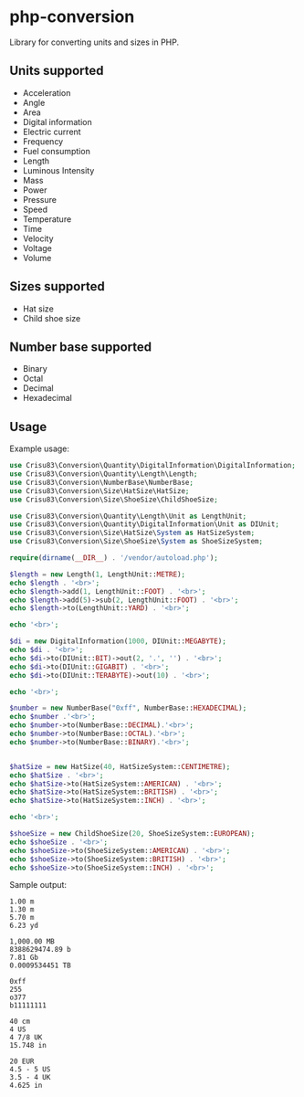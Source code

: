 php-conversion
==============

Library for converting units and sizes in PHP.

## Units supported

 * Acceleration
 * Angle
 * Area
 * Digital information
 * Electric current
 * Frequency
 * Fuel consumption
 * Length
 * Luminous Intensity
 * Mass
 * Power
 * Pressure
 * Speed
 * Temperature
 * Time
 * Velocity
 * Voltage
 * Volume

## Sizes supported

 * Hat size
 * Child shoe size

## Number base supported

 * Binary
 * Octal
 * Decimal
 * Hexadecimal

## Usage

Example usage:

```php
use Crisu83\Conversion\Quantity\DigitalInformation\DigitalInformation;
use Crisu83\Conversion\Quantity\Length\Length;
use Crisu83\Conversion\NumberBase\NumberBase;
use Crisu83\Conversion\Size\HatSize\HatSize;
use Crisu83\Conversion\Size\ShoeSize\ChildShoeSize;

use Crisu83\Conversion\Quantity\Length\Unit as LengthUnit;
use Crisu83\Conversion\Quantity\DigitalInformation\Unit as DIUnit;
use Crisu83\Conversion\Size\HatSize\System as HatSizeSystem;
use Crisu83\Conversion\Size\ShoeSize\System as ShoeSizeSystem;

require(dirname(__DIR__) . '/vendor/autoload.php');

$length = new Length(1, LengthUnit::METRE);
echo $length . '<br>';
echo $length->add(1, LengthUnit::FOOT) . '<br>';
echo $length->add(5)->sub(2, LengthUnit::FOOT) . '<br>';
echo $length->to(LengthUnit::YARD) . '<br>';

echo '<br>';

$di = new DigitalInformation(1000, DIUnit::MEGABYTE);
echo $di . '<br>';
echo $di->to(DIUnit::BIT)->out(2, '.', '') . '<br>';
echo $di->to(DIUnit::GIGABIT) . '<br>';
echo $di->to(DIUnit::TERABYTE)->out(10) . '<br>';

echo '<br>';

$number = new NumberBase("0xff", NumberBase::HEXADECIMAL);
echo $number .'<br>';
echo $number->to(NumberBase::DECIMAL).'<br>';
echo $number->to(NumberBase::OCTAL).'<br>';
echo $number->to(NumberBase::BINARY).'<br>';


$hatSize = new HatSize(40, HatSizeSystem::CENTIMETRE);
echo $hatSize . '<br>';
echo $hatSize->to(HatSizeSystem::AMERICAN) . '<br>';
echo $hatSize->to(HatSizeSystem::BRITISH) . '<br>';
echo $hatSize->to(HatSizeSystem::INCH) . '<br>';

echo '<br>';

$shoeSize = new ChildShoeSize(20, ShoeSizeSystem::EUROPEAN);
echo $shoeSize . '<br>';
echo $shoeSize->to(ShoeSizeSystem::AMERICAN) . '<br>';
echo $shoeSize->to(ShoeSizeSystem::BRITISH) . '<br>';
echo $shoeSize->to(ShoeSizeSystem::INCH) . '<br>';
```

Sample output:

```
1.00 m
1.30 m
5.70 m
6.23 yd

1,000.00 MB
8388629474.89 b
7.81 Gb
0.0009534451 TB

0xff
255
o377
b11111111

40 cm
4 US
4 7/8 UK
15.748 in

20 EUR
4.5 - 5 US
3.5 - 4 UK
4.625 in
```

